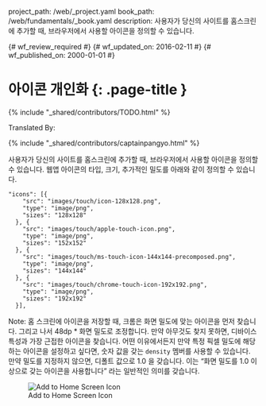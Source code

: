 project_path: /web/_project.yaml
book_path: /web/fundamentals/_book.yaml
description: 사용자가 당신의 사이트를 홈스크린에 추가할 때, 브라우저에서 사용할 아이콘을 정의할 수 있습니다.

{# wf_review_required #}
{# wf_updated_on: 2016-02-11 #}
{# wf_published_on: 2000-01-01 #}

# 아이콘 개인화 {: .page-title }

{% include "_shared/contributors/TODO.html" %}


Translated By: 

{% include "_shared/contributors/captainpangyo.html" %}



사용자가 당신의 사이트를 홈스크린에 추가할 때, 브라우저에서 사용할 아이콘을 정의할 수 있습니다.
웹앱 아이콘의 타입, 크기, 추가적인 밀도를 아래와 같이 정의할 수 있습니다.


    "icons": [{
        "src": "images/touch/icon-128x128.png",
        "type": "image/png",
        "sizes": "128x128"
      }, {
        "src": "images/touch/apple-touch-icon.png",
        "type": "image/png",
        "sizes": "152x152"
      }, {
        "src": "images/touch/ms-touch-icon-144x144-precomposed.png",
        "type": "image/png",
        "sizes": "144x144"
      }, {
        "src": "images/touch/chrome-touch-icon-192x192.png",
        "type": "image/png",
        "sizes": "192x192"
      }],
    

<!-- TODO: Verify note type! -->
Note: 홈 스크린에 아이콘을 저장할 때, 크롬은 화면 밀도에 맞는 아이콘을 먼저 찾습니다. 그리고 나서 48dp * 화면 밀도로 조정합니다. 만약 아무것도 찾지 못하면, 디바이스 특성과 가장 근접한 아이콘을 찾습니다. 어떤 이유에서든지 만약 특정 픽셀 밀도에 해당하는 아이콘을 설정하고 싶다면, 숫자 값을 갖는 <code>density</code> 멤버를 사용할 수 있습니다. 만약 밀도를 지정하지 않으면, 디폴트 값으로 1.0 을 갖습니다. 이는 “화면 밀도를 1.0 이상으로 갖는 아이콘을 사용합니다” 라는 일반적인 의미를 갖습니다.

<figure>
  <img src="images/homescreen-icon.png" alt="Add to Home Screen Icon">
  <figcaption>Add to Home Screen Icon</figcaption>
</figure>
